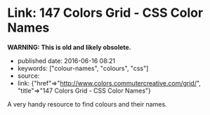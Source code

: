 Link: 147 Colors Grid - CSS Color Names
=======================================

**WARNING: This is old and likely obsolete.**

-   published date: 2016-06-16 08:21
-   keywords: \[\"colour-names\", \"colours\", \"css\"\]
-   source:
-   link: {\"href\"=\>\"<http://www.colors.commutercreative.com/grid/>\", \"title\"=\>\"147 Colors Grid - CSS Color Names\"}

A very handy resource to find colours and their names.
